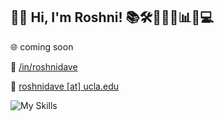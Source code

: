 ## 👋🏽 Hi, I'm Roshni! 📚🛠️🧮🦖🧩📊🎨💻

🌐 coming soon

📜 [/in/roshnidave](https://www.linkedin.com/in/roshnidave/)

💬 [roshnidave [at] ucla.edu](mailto:roshnidave@ucla.edu)

![My Skills](https://skillicons.dev/icons?i=py,cpp,js,ts,java,git,github,mysql,bash,matlab,react,tailwind,css,html,d3,django,docker,express,threejs,vite,bootstrap,npm,nextjs,nodejs,flask,aws,vercel)

